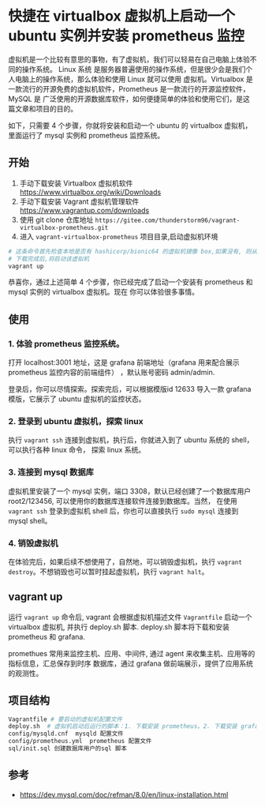# 快捷在 virtualbox 虚拟机上启动一个 ubuntu 实例并安装 prometheus 监控

虚拟机是一个比较有意思的事物，有了虚拟机，我们可以轻易在自己电脑上体验不同的操作系统。 Linux 系统
是服务器普遍使用的操作系统，但是很少会是我们个人电脑上的操作系统，那么体验和使用 Linux 就可以使用
虚拟机。Virtualbox 是一款流行的开源免费的虚拟机软件，Prometheus 是一款流行的开源监控软件，MySQL 是
广泛使用的开源数据库软件，如何便捷简单的体验和使用它们，是这篇文章和项目的目的。

如下，只需要 4 个步骤，你就将安装和启动一个 ubuntu 的 virtualbox 虚拟机，里面运行了 mysql 实例和 prometheus
监控系统。

## 开始

1. 手动下载安装 Virtualbox 虚拟机软件 https://www.virtualbox.org/wiki/Downloads
2. 手动下载安装 Vagrant 虚拟机管理软件 https://www.vagrantup.com/downloads
3. 使用 git clone 仓库地址 `https://gitee.com/thunderstorm96/vagrant-virtualbox-prometheus.git`
4. 进入 `vagrant-virtualbox-prometheus` 项目目录,启动虚拟机环境

```bash
# 这条命令首先检查本地是否有 hashicorp/bionic64 的虚拟机镜像 box,如果没有, 则从 vagrantcloud.com 下载该镜像 box
# 下载完成后,将启动该虚拟机
vagrant up
```

恭喜你，通过上述简单 4 个步骤，你已经完成了启动一个安装有 prometheus 和 mysql 实例的 virtualbox 虚拟机。现在
你可以体验很多事情。

## 使用

### 1. 体验 prometheus 监控系统。

   打开 localhost:3001 地址，这是 grafana 前端地址（grafana 用来配合展示 prometheus 监控内容的前端组件） ，默认账号密码 admin/admin. 
   
   登录后，你可以尽情探索。探索完后，可以根据模版id 12633 导入一款 grafana 模版，它展示了 ubuntu 虚拟机的监控状态。

### 2. 登录到 ubuntu 虚拟机，探索 linux

   执行 `vagrant ssh` 连接到虚拟机，执行后，你就进入到了 ubuntu 系统的 shell，可以执行各种 linux 命令， 探索 linux 系统。

### 3. 连接到 mysql 数据库

   虚拟机里安装了一个 mysql 实例，端口 3308，默认已经创建了一个数据库用户 root2/123456, 可以使用你的数据库连接软件连接到数据库。当然，
在使用 `vagrant ssh` 登录到虚拟机 shell 后，你也可以直接执行 `sudo mysql` 连接到 mysql shell。

### 4. 销毁虚拟机

   在体验完后，如果后续不想使用了，自然地，可以销毁虚拟机，执行 `vagrant destroy`。不想销毁也可以暂时挂起虚拟机，执行 `vagrant halt`。

## vagrant up

运行 `vagrant up` 命令后, vagrant 会根据虚拟机描述文件 `Vagrantfile` 启动一个 virtualbox 虚拟机, 并执行 deploy.sh 脚本. deploy.sh 
脚本将下载和安装 prometheus 和 grafana.

promethues 常用来监控主机、应用、中间件, 通过 agent 来收集主机、应用等的指标信息，汇总保存到时序
数据库，通过 grafana 做前端展示，提供了应用系统的观测性。

## 项目结构

```bash
Vagrantfile # 要启动的虚拟机配置文件
deploy.sh  # 虚拟机启动后运行的脚本：1. 下载安装 prometheus。2. 下载安装 grafana。3. 下载安装 mysql
config/mysqld.cnf  mysqld 配置文件
config/prometheus.yml  prometheus 配置文件
sql/init.sql 创建数据库用户的sql 脚本
```

## 参考

- https://dev.mysql.com/doc/refman/8.0/en/linux-installation.html

